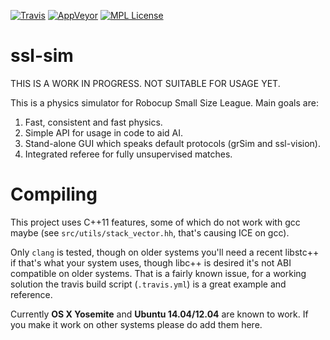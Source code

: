 [![Travis](https://img.shields.io/travis/roboime/ssl-sim.svg)](https://travis-ci.org/roboime/ssl-sim)
[![AppVeyor](https://img.shields.io/appveyor/ci/jansegre/ssl-sim.svg)](https://ci.appveyor.com/project/jansegre/ssl-sim)
[![MPL License](https://img.shields.io/badge/license-MPL-blue.svg)](https://www.mozilla.org/MPL/2.0/)

ssl-sim
=======

THIS IS A WORK IN PROGRESS. NOT SUITABLE FOR USAGE YET.

This is a physics simulator for Robocup Small Size League.
Main goals are:

1. Fast, consistent and fast physics.
2. Simple API for usage in code to aid AI.
3. Stand-alone GUI which speaks default protocols (grSim and ssl-vision).
4. Integrated referee for fully unsupervised matches.

Compiling
=========

This project uses C++11 features, some of which do not work with gcc maybe
(see `src/utils/stack_vector.hh`, that's causing ICE on gcc).

Only `clang` is tested, though on older systems you'll need a recent libstc++
if that's what your system uses, though libc++ is desired it's not ABI compatible
on older systems.  That is a fairly known issue, for a working solution the
travis build script (`.travis.yml`) is a great example and reference.

Currently __OS X Yosemite__ and __Ubuntu 14.04/12.04__ are known to work.
If you make it work on other systems please do add them here.
